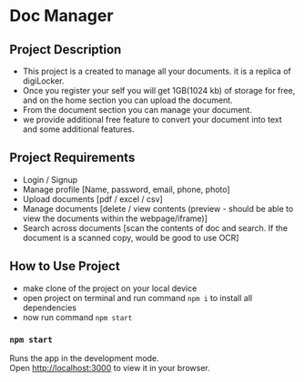 # Doc Manager

## Project Description 

- This project is a created to manage all your documents. it is a replica of digiLocker. 
- Once you register your self you will get 1GB(1024 kb) of storage for free, and on the home section you can upload the document.
- From the document section you can manage your document. 
- we provide additional free feature to convert your document into text and some additional features.

## Project Requirements

- Login / Signup
- Manage profile [Name, password, email, phone, photo]
- Upload documents [pdf / excel / csv]
- Manage documents [delete / view contents (preview - should be able to view the documents within the webpage/iframe)]
- Search across documents [scan the contents of doc and search. If the document is a scanned copy, would be good to use OCR]


## How to Use Project

- make clone of the project on your local device
- open project on terminal and run command ` npm i ` to install all dependencies 
- now run command ` npm start `

### `npm start`

Runs the app in the development mode.\
Open [http://localhost:3000](http://localhost:3000) to view it in your browser.
